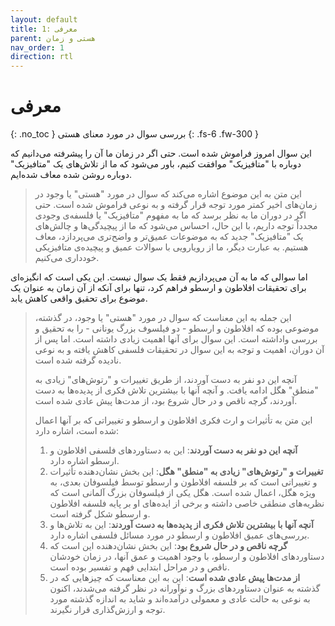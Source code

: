 ```yaml
---
layout: default
title: 1: معرفی
parent: هستی و زمان
nav_order: 1
direction: rtl
---
```


# معرفی
{: .no_toc }
بررسی سوال در مورد معنای هستی
{: .fs-6 .fw-300 }

این سوال امروز فراموش شده است. حتی اگر در زمان ما آن را پیشرفته می‌دانیم که دوباره با "متافیزیک" موافقت کنیم، باور می‌شود که ما از تلاش‌های یک "متافیزیک" دوباره روشن شده معاف شده‌ایم.

> این متن به این موضوع اشاره می‌کند که سوال در مورد "هستی" یا وجود در زمان‌های اخیر کمتر مورد توجه قرار گرفته و به نوعی فراموش شده است. حتی اگر در دوران ما به نظر برسد که ما به مفهوم "متافیزیک" یا فلسفه‌ی وجودی مجدداً توجه داریم، با این حال، احساس می‌شود که ما از پیچیدگی‌ها و چالش‌های یک "متافیزیک" جدید که به موضوعات عمیق‌تر و واضح‌تری می‌پردازد، معاف هستیم. به عبارت دیگر، ما از رویارویی با سوالات عمیق و پیچیده‌ی متافیزیکی خودداری می‌کنیم.

 اما سوالی که ما به آن می‌پردازیم فقط یک سوال نیست. این یکی است که انگیزه‌ای برای تحقیقات افلاطون و ارسطو فراهم کرد، تنها برای آنکه از آن زمان به عنوان یک موضوع برای تحقیق واقعی کاهش یابد.

 > این جمله به این معناست که سوال در مورد "هستی" یا وجود، در گذشته، موضوعی بوده که افلاطون و ارسطو - دو فیلسوف بزرگ یونانی - را به تحقیق و بررسی واداشته است. این سوال برای آنها اهمیت زیادی داشته است. اما پس از آن دوران، اهمیت و توجه به این سوال در تحقیقات فلسفی کاهش یافته و به نوعی نادیده گرفته شده است.
> 
>  آنچه این دو نفر به دست آوردند، از طریق تغییرات و "رتوش‌های" زیادی به "منطق" هگل ادامه یافت. و آنچه آنها با بیشترین تلاش فکری از پدیده‌ها به دست آوردند، گرچه ناقص و در حال شروع بود، از مدت‌ها پیش عادی شده است.
> 
 > این متن به تأثیرات و ارث فکری افلاطون و ارسطو و تغییراتی که بر آنها اعمال شده است، اشاره دارد:
> 1. **آنچه این دو نفر به دست آوردند**: این به دستاوردهای فلسفی افلاطون و ارسطو اشاره دارد.
> 2. **تغییرات و "رتوش‌های" زیادی به "منطق" هگل**: این بخش نشان‌دهنده تأثیرات و تغییراتی است که بر فلسفه افلاطون و ارسطو توسط فیلسوفان بعدی، به ویژه هگل، اعمال شده است. هگل یکی از فیلسوفان بزرگ آلمانی است که نظریه‌های منطقی خاصی داشته و برخی از ایده‌های او بر پایه فلسفه افلاطون و ارسطو شکل گرفته است.
> 3. **آنچه آنها با بیشترین تلاش فکری از پدیده‌ها به دست آوردند**: این به تلاش‌ها و بررسی‌های عمیق افلاطون و ارسطو در مورد مسائل فلسفی اشاره دارد.
> 4. **گرچه ناقص و در حال شروع بود**: این بخش نشان‌دهنده این است که دستاوردهای افلاطون و ارسطو، با وجود اهمیت و عمق آنها، در زمان خودشان ناقص و در مراحل ابتدایی فهم و تفسیر بوده است.
> 5. **از مدت‌ها پیش عادی شده است**: این به این معناست که چیزهایی که در گذشته به عنوان دستاوردهای بزرگ و نوآورانه در نظر گرفته می‌شدند، اکنون به نوعی به حالت عادی و معمولی درآمده‌اند و شاید به اندازه گذشته مورد توجه و ارزش‌گذاری قرار نگیرند.
